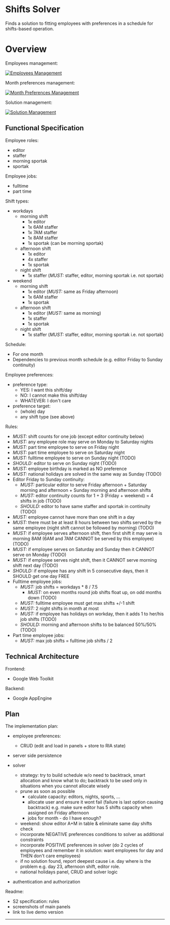 # Shifts Solver
Finds a solution to fitting employees with preferences in a schedule for
shifts-based operation.


# Overview
Employees management:

[![Employees Management](http://mindforger.com/project/s2/s2-employees.png "Employees Management")](http://mindforger.com/project/s2/s2-employees.png)

Month preferences management:

[![Month Preferences Management](http://mindforger.com/project/s2/s2-preferences.png "Month Preferences Management")](http://mindforger.com/project/s2/s2-preferences.png)

Solution management:

[![Solution Management](http://mindforger.com/project/s2/s2-solution.png "Solution Management")](http://mindforger.com/project/s2/s2-solution.png)



## Functional Specification
Employee roles:
   * editor
   * staffer
   * morning sportak
   * sportak

Employee jobs:
   * fulltime
   * part time

Shift types:
   * workdays
      * morning shift
         * 1x editor
         * 1x 6AM staffer
         * 1x 7AM staffer
         * 1x 8AM staffer
         * 1x sportak (can be morning sportak)
      * afternoon shift
         * 1x editor
         * 4x staffer
         * 1x sportak
      * night shift
         * 1x staffer (*MUST:* staffer, editor, morning sportak i.e. not sportak)
   * weekend
      * morning shift
         * 1x editor (*MUST:* same as Friday afternoon)
         * 1x 6AM staffer
         * 1x sportak
      * afternoon shift
         * 1x editor (*MUST:* same as morning)
         * 1x staffer
         * 1x sportak
      * night shift
         * 1x staffer (*MUST:* staffer, editor, morning sportak i.e. not sportak)

Schedule:
   * For one month
   * Dependencies to previous month schedule (e.g. editor Friday to Sunday continuity)

Employee preferences:
   * preference type:
      * YES: I want this shift/day
      * NO: I cannot make this shift/day
      * WHATEVER: I don't care
   * preference target:
      * (whole) day
      * any shift type (see above)

Rules:
   * *MUST:* shift counts for one job (except editor continuity below)
   * *MUST:* any employee role may serve on Monday to Saturday nights
   * *MUST:* part time employee to serve on Friday night
   * *MUST:* part time employee to serve on Saturday night
   * *MUST:* fulltime employee to serve on Sunday night (TODO)
   * *SHOULD:* editor to serve on Sunday night (TODO)
   * *MUST:* employee birthday is marked as NO preference
   * *MUST:* national holidays are solved in the same way as Sunday (TODO)
   * Editor Friday to Sunday continuity:
      * *MUST:* particular editor to serve Friday afternoon + Saturday morning
        and afternoon + Sunday morning and afternoon shifts
      * *MUST:* editor continuity counts for 1 + 3 (Friday + weekend) = 4 shifts
        in job (TODO)
      * *SHOULD:* editor to have same staffer and sportak in continuity (TODO)
   * *MUST:* employee cannot have more than one shift in a day
   * *MUST:* there must be at least 8 hours between two shifts served by the
     same employee (night shift cannot be followed by morning) (TODO)
   * *MUST:* if employee serves afternoon shift, then first shift it may serve
     is morning 8AM (6AM and 7AM CANNOT be served by this employee) (TODO)
   * *MUST:* if employee serves on Saturday and Sunday then it CANNOT serve on Monday (TODO)
   * *MUST:* if employee serves night shift, then it CANNOT serve morning shift
     next day (TODO)
   * *SHOULD:* if employee has any shift in 5 consecutive days, then it SHOULD get
     one day FREE
   * Fulltime employee jobs:
      * *MUST:* job shifts = workdays * 8 / 7.5
         * *MUST:* on even months round job shifts float up, on odd months down (TODO)
      * *MUST:* fulltime employee must get max shifts +/-1 shift
      * *MUST:* 2 night shifts in month at most
      * *MUST:* if employee has holidays on workday, then it adds 1 to her/his
        job shifts (TODO)
      * *SHOULD:* morning and afternoon shifts to be balanced 50%/50% (TODO)
   * Part time employee jobs:
      * *MUST:* max job shifts = fulltime job shifts / 2



## Technical Architecture
Frontend:
   * Google Web Toolkit

Backend:
   * Google AppEngine



## Plan
The implementation plan:
   * employee preferences:
      * CRUD (edit and load in panels + store to RIA state)

   * server side persistence

   * solver
      * strategy: try to build schedule w/o need to backtrack, smart allocation and know
        what to do; backtrack to be used only in situations when you cannot allocate wisely
      * prune as soon as possible
         * calculate capacity: editors, nights, sports, ...
         * allocate user and ensure it wont fail (failure is last option causing backtrack)
           e.g. make sure editor has 5 shifts capacity when assigned on Friday afternoon
         * jobs for month - do I have enough?
      * weekend: show editor A+M in table & eliminate same day shifts check
      * incorporate NEGATIVE preferences conditions to solver as additional constraints
      * incorporate POSITIVE preferences in solver (do 2 cycles of employees
        and remember it in solution: want employees for day and THEN don't
        care employees)
      * if no solution found, report deepest cause i.e. day where is the problem
        e.g. day 23, afternoon shift, editor role.
      * national holidays panel, CRUD and solver logic

   * authentication and authorization

Readme:
   * S2 specification: rules
   * screenshots of main panels
   * link to live demo version

---
